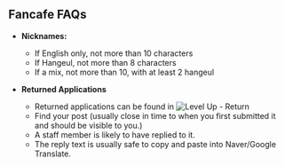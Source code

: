 ## Fancafe FAQs

* **Nicknames:**
  * If English only, not more than 10 characters
  * If Hangeul, not more than 8 characters
  * If a mix, not more than 10, with at least 2 hangeul
  
* **Returned Applications**
  * Returned applications can be found in 
  ![Level Up - Return](http://i.imgur.com/l1zPeMv.png)
  * Find your post (usually close in time to when you first submitted it and should be visible to you.)
  * A staff member is likely to have replied to it.
  * The reply text is usually safe to copy and paste into Naver/Google Translate.
